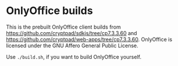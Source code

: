 # OnlyOffice builds

This is the prebuilt OnlyOffice client builds from https://github.com/cryptpad/sdkjs/tree/cp7.3.3.60 and https://github.com/cryptpad/web-apps/tree/cp7.3.3.60. OnlyOffice is licensed under the GNU Affero General Public License.

Use `./build.sh`, if you want to build OnlyOffice yourself.
